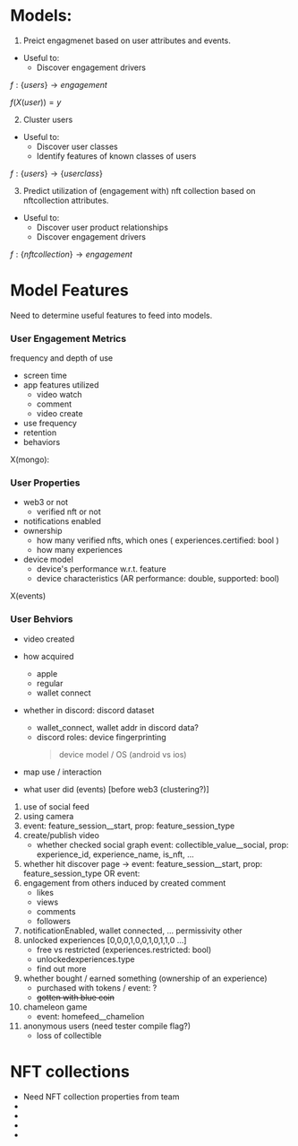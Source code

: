 
# Models:
1. Preict engagmenet based on user attributes and events.
* Useful to:
    - Discover engagement drivers
    
$f:  \{users\} \longrightarrow engagement$

$f(X(user)) = y$

2. Cluster users
* Useful to: 
  - Discover user classes
  - Identify features of known classes of users
  
$f: \{users\} \longrightarrow \{user class\}$

3. Predict utilization of (engagement with) nft collection based on nftcollection attributes.
* Useful to:
  - Discover user product relationships
  - Discover engagement drivers
  
$f: \{nftcollection\} \longrightarrow engagement$


# Model Features
Need to determine useful features to feed into models.


### User Engagement Metrics
frequency and depth of use
* screen time
* app features utilized
    - video watch
    - comment
    - video create
* use frequency
* retention
* behaviors


X(mongo):
### User Properties
* web3 or not
    - verified nft or not
* notifications enabled
* ownership
    - how many verified nfts, which ones ( experiences.certified: bool )
    - how many experiences
* device model
    - device's performance w.r.t. feature
    - device characteristics (AR performance: double, supported: bool)


    
X(events)
### User Behviors
* video created
* how acquired
    - apple
    - regular
    - wallet connect

* whether in discord: discord dataset
    - wallet_connect, wallet addr in discord data?
    - discord roles: device fingerprinting
        > device model / OS (android vs ios)

* map use / interaction
* what user did (events) \[before web3 (clustering?)\]
1.  use of social feed
2.  using camera
3.  event: feature_session__start, prop: feature_session_type
4.  create/publish video
    - whether checked social graph event: collectible_value__social, prop: experience_id, experience_name, is_nft, ...
5.  whether hit discover page -> event: feature_session__start, prop: feature_session_type OR event: 
6.  engagement from others induced by created comment
    - likes
    - views
    - comments
    - followers
7.  notificationEnabled, wallet connected, ... permissivity other
8.  unlocked experiences [0,0,0,1,0,0,1,0,1,1,0 ...]  
    - free vs restricted (experiences.restricted: bool)
    - unlockedexperiences.type 
    - find out more 
9.  whether bought / earned something (ownership of an experience)
    - purchased with tokens / event: ?
    - ~~gotten with blue coin~~
10. chameleon game
    - event: homefeed__chamelion
11. anonymous users (need tester compile flag?)
    - loss of collectible


# NFT collections
* Need NFT collection properties from team
* 
* 
* 
* 
<!-- 
# User Clustering
* cluster by event space
* set up debug mode for event generation -->